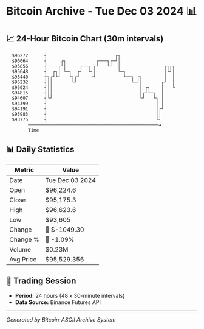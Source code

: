 # Bitcoin Archive - Tue Dec 03 2024 📊

## 📈 24-Hour Bitcoin Chart (30m intervals)

```
  $96272      ┤                         ┌┐                     
  $96064      ┤     ┌┐           ┌───┐┌─┘│                     
  $95856      ┤    ┌┘│     ┌──┐ ┌┘   └┘  │                ┌┐┌┐ 
  $95648      ┤  ┌┐│ └─┐  ┌┘  └┐│        └─┐              │└┘│ 
  $95440      ┼┐┌┘└┘   └┐┌┘    └┘          └──┐ ┌┐        │  │ 
  $95232      ┤││       └┘                    └─┘│       ┌┘  │ 
  $95024      ┤││                                │ ┌┐    │   └ 
  $94815      ┤││                                │┌┘└─┐  │     
  $94607      ┤└┘                                └┘   └┐ │     
  $94399      ┤                                        │ │     
  $94191      ┤                                        │┌┘     
  $93983      ┤                                        ││      
  $93775      ┤                                        └┘      
        ────────────────────────────────────────────────→
        Time
```

## 📊 Daily Statistics

| Metric | Value |
|--------|-------|
| Date | Tue Dec 03 2024 |
| Open | $96,224.6 |
| Close | $95,175.3 |
| High | $96,623.6 |
| Low | $93,605 |
| Change | 🔴 $-1049.30 |
| Change % | 🔴 -1.09% |
| Volume | $0.23M |
| Avg Price | $95,529.356 |

## 📅 Trading Session

- **Period:** 24 hours (48 x 30-minute intervals)
- **Data Source:** Binance Futures API

---
*Generated by Bitcoin-ASCII Archive System*
